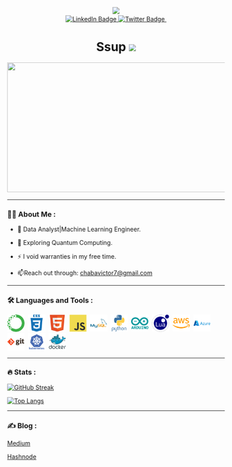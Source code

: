 <div id="header" align="center">
  <img src="https://media.giphy.com/media/M9gbBd9nbDrOTu1Mqx/giphy.gif" width="100"/>
</div>

<div id="badges" align="center">
  <a href="https://www.linkedin.com/in/victor-chaba-285037191/">
    <img src="https://img.shields.io/badge/LinkedIn-blue?style=for-the-badge&logo=linkedin&logoColor=white" alt="LinkedIn Badge"/>
  </a>
  <a href="your-twitter-URL">
    <img src="https://img.shields.io/badge/Twitter-blue?style=for-the-badge&logo=twitter&logoColor=white" alt="Twitter Badge"/>
  </a>
   <img src="https://komarev.com/ghpvc/?username=chaba-victor&style=flat-square&color=blue" alt=""/>
  <h1>
  Ssup
  <img src="https://media.giphy.com/media/hvRJCLFzcasrR4ia7z/giphy.gif" width="30px"/>
</h1>
  <img src="https://media.giphy.com/media/dWesBcTLavkZuG35MI/giphy.gif" width="600" height="300"/>
</div>
 
 ---

### :technologist: About Me : 
- :telescope: Data Analyst|Machine Learning Engineer.

- :seedling: Exploring Quantum Computing.

- :zap: I void warranties in my free time.

- :mailbox:Reach out through: chabavictor7@gmail.com

---

### :hammer_and_wrench: Languages and Tools :

<div>
  <img src="https://github.com/devicons/devicon/blob/master/icons/anaconda/anaconda-original.svg" title="Anaconda" alt="Anaconda" width="40" height="40"/>&nbsp;
  <img src="https://github.com/devicons/devicon/blob/master/icons/css3/css3-plain-wordmark.svg"  title="CSS3" alt="CSS" width="40" height="40"/>&nbsp;
  <img src="https://github.com/devicons/devicon/blob/master/icons/html5/html5-original.svg" title="HTML5" alt="HTML" width="40" height="40"/>&nbsp;
  <img src="https://github.com/devicons/devicon/blob/master/icons/javascript/javascript-original.svg" title="JavaScript" alt="JavaScript" width="40" height="40"/>&nbsp;
  <img src="https://github.com/devicons/devicon/blob/master/icons/mysql/mysql-original-wordmark.svg" title="MySQL"  alt="MySQL" width="40" height="40"/>&nbsp;
  <!--<img src="https://github.com/devicons/devicon/blob/master/icons/r/r-original.svg" title="R" alt="R" width="40" height="40"/>&nbsp; -->
  <img src="https://github.com/devicons/devicon/blob/master/icons/python/python-original-wordmark.svg" title="Python" alt="Python" width="40" height="40"/>&nbsp;  
  <img src="https://github.com/devicons/devicon/blob/master/icons/arduino/arduino-original-wordmark.svg" title="Arduino" alt="Arduino" width="40" height="40"/>&nbsp;
  <img src="https://github.com/devicons/devicon/blob/master/icons/lua/lua-original-wordmark.svg"title="Lua" alt="Lua" width="40" height="40"/>&nbsp;
  <img src="https://github.com/devicons/devicon/blob/master/icons/amazonwebservices/amazonwebservices-plain-wordmark.svg"title="AWS" alt="AWS" width="40" height="40"/>&nbsp;
  <img src="https://github.com/devicons/devicon/blob/master/icons/azure/azure-original-wordmark.svg"title="Azure" alt="Azure" width="40" height="40"/>&nbsp;
  <img src="https://github.com/devicons/devicon/blob/master/icons/git/git-original-wordmark.svg"title="Git" alt="GitC++" width="40" height="40"/>&nbsp;
  <img src="https://github.com/devicons/devicon/blob/master/icons/kubernetes/kubernetes-plain-wordmark.svg"title="K8s" alt="K8s" width="40" height="40"/>&nbsp;
  <!--<img src="https://github.com/devicons/devicon/blob/master/icons/cplusplus/cplusplus-original.svg"title="C++" alt="C++" width="40" height="40"/>&nbsp; -->
  <!--<img src="https://github.com/devicons/devicon/blob/master/icons/cplusplus/cplusplus-original.svg"title="C++" alt="C++" width="40" height="40"/>&nbsp; -->
  <!--<img src="https://github.com/devicons/devicon/blob/master/icons/cplusplus/cplusplus-original.svg"title="C++" alt="C++" width="40" height="40"/>&nbsp; -->
  <img src="https://github.com/devicons/devicon/blob/master/icons/docker/docker-original-wordmark.svg"title="C++" alt="C++" width="40" height="40"/>&nbsp;
  </div>

---

### :fire: Stats :

[![GitHub Streak](http://github-readme-streak-stats.herokuapp.com?user=chaba-victor&theme=dark&background=000000)](https://git.io/streak-stats)

[![Top Langs](https://github-readme-stats.vercel.app/api/top-langs/?username=chaba-victor)](https://github.com/chaba-victor/github-readme-stats)

---

### :writing_hand: Blog  :

<!-- BLOG-POST-LIST:START -->
[Medium](https://medium.com/@chabavictor7)

[Hashnode](https://chaba.hashnode.dev/)
<!-- BLOG-POST-LIST:END -->

